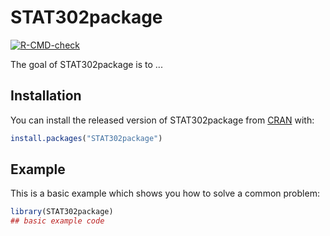 
# STAT302package

<!-- badges: start -->
[![R-CMD-check](https://github.com/yichensheng/STAT302package/workflows/R-CMD-check/badge.svg)](https://github.com/yichensheng/STAT302package/actions)
<!-- badges: end -->

The goal of STAT302package is to ...

## Installation

You can install the released version of STAT302package from [CRAN](https://CRAN.R-project.org) with:

``` r
install.packages("STAT302package")
```

## Example

This is a basic example which shows you how to solve a common problem:

``` r
library(STAT302package)
## basic example code
```

